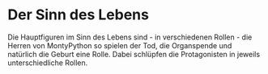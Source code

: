 # Der Sinn des Lebens

Die Hauptfiguren im Sinn des Lebens sind - in verschiedenen Rollen - die Herren von MontyPython so spielen der Tod,
die Organspende und natürlich die Geburt eine Rolle. Dabei schlüpfen die Protagonisten in jeweils unterschiedliche Rollen.
